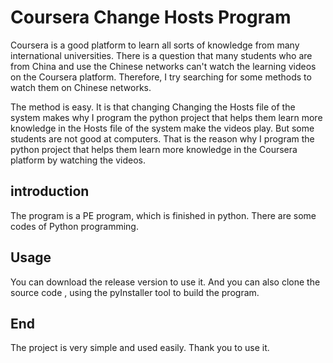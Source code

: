 # Coursera Change Hosts Program

Coursera is a good platform to learn all sorts of knowledge from many international universities. There is a question that many students who are from China and use the Chinese networks can't watch the learning videos on the Coursera platform. Therefore, I try searching for some methods to watch them on Chinese networks.

The method is easy. It is that changing Changing the Hosts file of the system makes why I program the python project that helps them learn more knowledge in the Hosts file of the system make the videos play. But some students are not good at computers. That is the reason why I program the python project that helps them learn more knowledge in the Coursera platform by watching the videos.   

## introduction

The program is a PE program, which is finished in python. There are some codes of Python programming. 

## Usage

You can download the release version to use it. And you can also clone the source code , using the pyInstaller tool to build the program.

## End

The project is very simple and used easily. Thank you to use it.